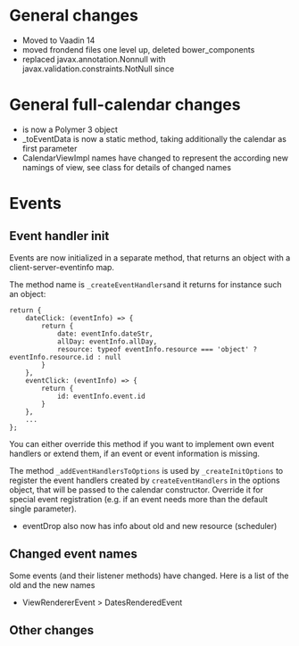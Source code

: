 # General changes
* Moved to Vaadin 14
* moved frondend files one level up, deleted bower_components
* replaced javax.annotation.Nonnull with javax.validation.constraints.NotNull since

# General full-calendar changes
* is now a Polymer 3 object
* _toEventData is now a static method, taking additionally the calendar as first parameter
* CalendarViewImpl names have changed to represent the according new namings of view, see class for details of changed names

# Events
## Event handler init
Events are now initialized in a separate method, that returns an object with
a client-server-eventinfo map.

The method name is `_createEventHandlers`and it returns for instance such an object: 
```
return {
    dateClick: (eventInfo) => {
        return {
            date: eventInfo.dateStr,
            allDay: eventInfo.allDay,
            resource: typeof eventInfo.resource === 'object' ? eventInfo.resource.id : null
        }
    },
    eventClick: (eventInfo) => {
        return {
            id: eventInfo.event.id
        }
    },
    ...
};
```

You can either override this method if you want to implement own
event handlers or extend them, if an event or event information
is missing.

The method `_addEventHandlersToOptions` is used by `_createInitOptions` to register
the event handlers created by `createEventHandlers` in the options object, that will be passed to the calendar
constructor. Override it for special event registration (e.g. if an event needs more than the default single parameter).

* eventDrop also now has info about old and new resource (scheduler)

## Changed event names
Some events (and their listener methods) have changed. Here is a list of the old and the new names
* ViewRendererEvent > DatesRenderedEvent

## Other changes
